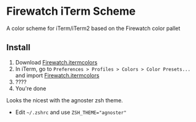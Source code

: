 # Firewatch iTerm Scheme    
A color scheme for iTerm/iTerm2 based on the Firewatch color pallet

## Install
1. Download [Firewatch.itermcolors](Firewatch.itermcolors)
2. In iTerm, go to `Preferences > Profiles > Colors > Color Presets...` and import [Firewatch.itermcolors](Firewatch.itermcolors)
3. ????
4. You're done

Looks the nicest with the agnoster zsh theme.
 - Edit `~/.zshrc` and use `ZSH_THEME="agnoster"`


